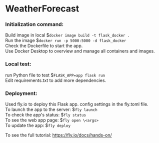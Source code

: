 # WeatherForecast

### Initialization command: 
Build image in local
$`docker image build -t flask_docker .` <br />
Run the image
$`docker run -p 5000:5000 -d flask_docker` <br />
Check the Dockerfile to start the app. <br />
Use Docker Desktop to overview and manage all containers and images. 

### Local test:
run Python file to test
$`FLASK_APP=app flask run` <br />
Edit requirements.txt to add more dependencies.

### Deployment:
Used fly.io to deploy this Flask app. config settings in the fly.toml file. <br />
To launch the app to the server: 
$`fly launch` <br />
To check the app's status:
$`fly status` <br />
To see the web app page:
$`fly open \<args>` <br />
To update the app:
$`fly deploy` <br />

To see the full tutorial:
https://fly.io/docs/hands-on/
